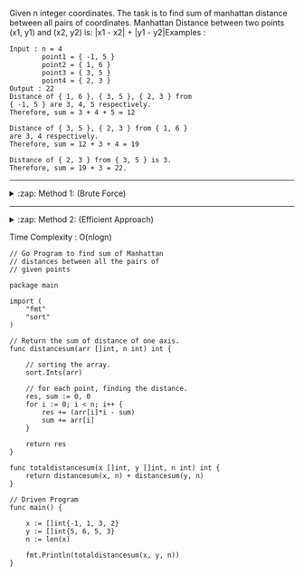 Given n integer coordinates. The task is to find sum of manhattan distance between all pairs of coordinates. Manhattan Distance between two points (x1, y1) and (x2, y2) is: |x1 - x2| + |y1 - y2|Examples : 


```
Input : n = 4
        point1 = { -1, 5 }
        point2 = { 1, 6 }
        point3 = { 3, 5 }
        point4 = { 2, 3 }
Output : 22
Distance of { 1, 6 }, { 3, 5 }, { 2, 3 } from 
{ -1, 5 } are 3, 4, 5 respectively.
Therefore, sum = 3 + 4 + 5 = 12

Distance of { 3, 5 }, { 2, 3 } from { 1, 6 } 
are 3, 4 respectively.
Therefore, sum = 12 + 3 + 4 = 19

Distance of { 2, 3 } from { 3, 5 } is 3.
Therefore, sum = 19 + 3 = 22.
```

---
<details>
  <summary>:zap: Method 1: (Brute Force) </summary>
<!--START_SECTION:waka-->
	
Method 1: (Brute Force) 

Time Complexity: O(n2)The idea is to run two nested loop i.e for each each point, find manhattan distance for all other points.  
```
// Go code to find sum of
// Manhattan distance between all
// the pairs of given points

package main

import "fmt"

// Returns the absolute val of the argument
func Abs(x int) int {
	if x < 0 {
		x = -x
	}
	return x
}

// Return the sum of distance
// between all the pair of points.
func distancesum(x []int, y []int, n int) int {

	sum := 0

	// for each point, finding distance
	// to rest of the point
	for i := 0; i < n; i++ {
		for j := i + 1; j < n; j++ {
			sum += Abs(x[i]-x[j]) + Abs(y[i]-y[j])
		}
	}
	return sum
}

// Driven Code
func main() {

	x := []int{-1, 1, 3, 2}
	y := []int{5, 6, 5, 3}
	n := len(x)
	fmt.Println(distancesum(x, y, n))
}
```

<!--END_SECTION:waka-->
</details>	

---

<details>
  <summary>:zap: Method 2: (Efficient Approach)  </summary>
<!--START_SECTION:waka-->
	


1. The idea is to use Greedy Approach. First observe, the manhattan formula can be decomposed into two independent sums, one for the difference between x coordinates and the second between y coordinates. If we know how to compute one of them we can use the same method to compute the other. So now we will stick to compute the sum of x coordinates distance.
2. Let's assume that we have calculated the sum of distances between any two points till a point xi-1 for all values of x's smaller than xi-1 , let this sum be res and now we have to calculate the distance between any two points with xi included, where xi is the next greater point, To calculate the distance of each point from the next greater point xi ,  we can add the existing sum of differences res with the distance of xi from all the points xk which are less than xi. Hence the sum between any two points will now be equal to res + ∑(xi - xk) , where xi is the current point from which differences are being measured, and xk are all the points less than xi.
3. Because for every calculation xi remains same, we can simplify the summation as :
```
res = res +(xi - x1) + (xi - x2) + (xi - x3).........(xi - xi-1)

res = res + (xi)*i - (x1 + x2 + ...... xi-1) , because in a 
sorted array, there are i elements smaller than the current index i .

res = res + (xi)*i - Si-1  , where Si-1 is the sum of all the 
previous points till index i - 1
```
4. For the new index i , we need to add the difference of the current index xi from all the previous indices xk  < xi

5. If we sort all points in non-decreasing order, we can easily compute the desired sum of distances along one axis between each pair of coordinates in O(N) time, processing points from left to right and using the above method. Also, we don't have to concern if two points are equal coordinates, after sorting points in non-decreasing order, we say that a point xi-1 is smaller xi if and only if it appears earlier in the sorted array.Below is the implementation of this approach: 


<!--END_SECTION:waka-->
</details>

Time Complexity : O(nlogn) 

```
// Go Program to find sum of Manhattan
// distances between all the pairs of
// given points

package main

import (
	"fmt"
	"sort"
)

// Return the sum of distance of one axis.
func distancesum(arr []int, n int) int {

	// sorting the array.
	sort.Ints(arr)

	// for each point, finding the distance.
	res, sum := 0, 0
	for i := 0; i < n; i++ {
		res += (arr[i]*i - sum)
		sum += arr[i]
	}

	return res
}

func totaldistancesum(x []int, y []int, n int) int {
	return distancesum(x, n) + distancesum(y, n)
}

// Driven Program
func main() {

	x := []int{-1, 1, 3, 2}
	y := []int{5, 6, 5, 3}
	n := len(x)

	fmt.Println(totaldistancesum(x, y, n))
}
```
